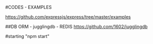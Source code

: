 #CODES - EXAMPLES

https://github.com/expressjs/express/tree/master/examples

##DB ORM - jugglingdb - REDIS
https://github.com/1602/jugglingdb

#starting "npm start"

